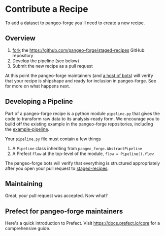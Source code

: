 # Contribute a Recipe

To add a dataset to pangeo-forge you'll need to create a new recipe.

## Overview

1. [fork](https://docs.github.com/en/free-pro-team@latest/github/getting-started-with-github/fork-a-repo) the <https://github.com/pangeo-forge/staged-recipes> GitHub repository
2. Develop the pipeline (see below)
3. Submit the new recipe as a pull request

At this point the pangeo-forge maintainers (and [a host of bots](https://github.com/pangeo-bot)) will verify that your recipe is shipshape and ready for inclusion in pangeo-forge.
See [](#maintaining) for more on what happens next.

## Developing a Pipeline

Part of a pangeo-forge recipe is a python module `pipeline.py` that gives the code to transform raw data
to its analysis-ready form. We encourage you to build off the existing example in the pangeo-forge
repositories, including the [example-pipeline](https://github.com/pangeo-forge/staged-recipes/blob/master/recipes/example/pipeline.py).

Your `pipeline.py` file must contain a few things

1. A `Pipeline` class inheriting from `pangeo_forge.AbstractPipeline`
2. A Prefect `Flow` at the top-level of the module, `flow = Pipeline().flow`

The pangeo-forge bots will verify that everything is structured appropriately after you open
your pull request to [staged-recipes].

## Maintaining

Great, your pull request was accepted. Now what?


## Prefect for pangeo-forge maintainers

Here's a quick introduction to Prefect. Visit <https://docs.prefect.io/core> for a comprehensive
guide.

[staged-recipes]: https://github.com/pangeo-forge/staged-recipes/
